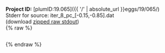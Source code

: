 **Project ID:** [plumID:19.065]({{ '/' | absolute_url }}eggs/19/065/)  
Stderr for source:  iter_8_pc_[-0.15,-0.85].dat   
(download [zipped raw stdout](iter_8_pc_[-0.15,-0.85].dat.plumed.stdout.txt.zip))  
{% raw %}
<pre>
</pre>
{% endraw %}

